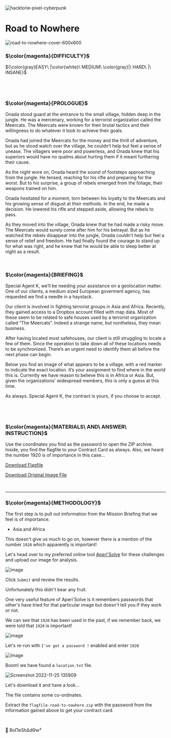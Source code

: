 ![hacktorie-pixel-cyberpunk](https://user-images.githubusercontent.com/117080369/210135718-2b467f21-bc81-438c-b856-2ceb3f8b4375.png)

# Road to Nowhere
![road-to-nowhere-cover-600x600](https://user-images.githubusercontent.com/117080369/203995873-780825ca-a4ac-4a57-a611-769fa301d8fb.png)

### $\color{magenta}{DIFFICULTY}$
${\color{gray}EASY\ |\color{white}\ MEDIUM\ \color{gray}|\ HARD\ |\ INSANE}$

$~$
---

### $\color{magenta}{PROLOGUE}$
Onada stood guard at the entrance to the small village, hidden deep in the jungle. He was a mercenary, working for a terrorist organization called the Meercats. The Meercats were known for their brutal tactics and their willingness to do whatever it took to achieve their goals.

Onada had joined the Meercats for the money and the thrill of adventure, but as he stood watch over the village, he couldn’t help but feel a sense of unease. The villagers were poor and powerless, and Onada knew that his superiors would have no qualms about hurting them if it meant furthering their cause.

As the night wore on, Onada heard the sound of footsteps approaching from the jungle. He tensed, reaching for his rifle and preparing for the worst. But to his surprise, a group of rebels emerged from the foliage, their weapons trained on him.

Onada hesitated for a moment, torn between his loyalty to the Meercats and his growing sense of disgust at their methods. In the end, he made a decision. He lowered his rifle and stepped aside, allowing the rebels to pass.

As they moved into the village, Onada knew that he had made a risky move. The Meercats would surely come after him for his betrayal. But as he watched the rebels disappear into the jungle, Onada couldn’t help but feel a sense of relief and freedom. He had finally found the courage to stand up for what was right, and he knew that he would be able to sleep better at night as a result.

$~$

### $\color{magenta}{BRIEFING}$
Special Agent K, we’ll be needing your assistance on a geolocation matter. One of our clients, a medium sized European goverment agency, has requested we find a needle in a haystack.

Our client is involved in fighting terrorist groups in Asia and Africa. Recently, they gained access to a Dropbox account filled with map data. Most of these seem to be related to safe houses used by a terrorist organization called “The Meercats”. Indeed a strange name, but nontheless, they mean business.

After having located most safehouses, our client is still struggling to locate a few of them. Since the operation to take down all of these locations needs to be synchronized. There’s an urgent need to identify them all before the next phase can begin.

Below you find an image of what appears to be a village, with a red marker to indicate the exact location. It’s your assignment to find where in the world this is. Currently we have reason to believe this is in Africa or Asia. But, given the organizations’ widespread members, this is only a guess at this time.

As always. Special Agent K, the contract is yours, if you choose to accept.

$~$
---

### $\color{magenta}{MATERIALS\ AND\ ANSWER\ INSTRUCTION}$
Use the coordinates you find as the password to open the ZIP archive. Inside, you find the flagfile to your Contract Card as always. Also, we heard the number 1920 is of importance in this case…

<a href="https://hacktoria.com/wp-content/contracts/flags/flagfile-road-to-nowhere.zip">Download Flagfile</a>

<a href="https://hacktoria.com/wp-content/uploads/2022/08/road-to-nowhere-challenge.jpg">Download Original Image File</a>

$~$

---

### $\color{magenta}{METHODOLOGY}$
The first step is to pull out imformation from the Mission Briefing that we feel is of importance.
* Asia and Africa

This doesn't give us much to go on, however there is a mention of the number `1920` which apparently is important!

Let's head over to my preferred online tool <a href="https://www.aperisolve.com/">Aperi'Solve</a> for these challenges and upload our image for analysis.

![image](https://user-images.githubusercontent.com/117080369/203998436-6c04295a-b919-4038-9298-0da0a4d8908e.png)

Click `Submit` and review the results.

Unfortunately this didn't bear any fruit.

One very useful feature of Aperi'Solve is it remembers passwords that other's have tried for that particular image but doesn't tell you if they work or not.

We can see that `1920` has been used in the past, if we remember back, we were told that `1920` is important!

![image](https://user-images.githubusercontent.com/117080369/203998943-72f12e3b-4db5-4e18-bcf1-f97bc01b506c.png)

Let's re-run with `I've got a password !` enabled and enter `1920`

![image](https://user-images.githubusercontent.com/117080369/204000291-e82364bd-953b-4ed0-96af-e4dcc0533bd3.png)

Boom! we have found a `location.txt` file. 

![Screenshot 2022-11-25 135909](https://user-images.githubusercontent.com/117080369/204000837-8f86bea2-a69e-4787-bcb2-5a823402697e.png)

Let's download it and have a look...

The file contains some co-ordinates.

Extract the `flagfile-road-to-nowhere.zip` with the password from the information gained above to get your contract card.

$~$

📌 BoΠeShΔdϴw³
